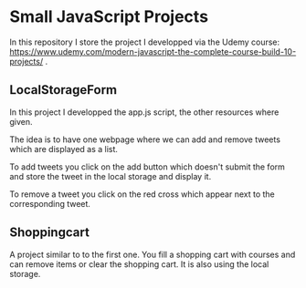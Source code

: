 # Small JavaScript Projects

In this repository I store the project I developped via the Udemy course: https://www.udemy.com/modern-javascript-the-complete-course-build-10-projects/ .

## LocalStorageForm
In this project I developped the app.js script, the other resources where given.

The idea is to have one webpage where we can add and remove tweets which are displayed as a list.

To add tweets you click on the add button which doesn't submit the form and store the tweet in the local storage and display it. 

To remove a tweet you click on the red cross which appear next to the corresponding tweet.

## Shoppingcart
A project similar to to the first one. You fill a shopping cart with courses and can remove items or clear the shopping cart. It is also using the local storage.